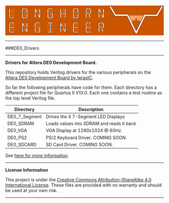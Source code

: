 ![LHE_BANNER](LHE_BANNER.png)
***
###DE0_Drivers
***
**Drivers for Altera DE0 Development Board.** 

This repository holds Verilog drivers for the various peripherals on the [Altera DE0 Development Board by terasIC](http://www.terasic.com.tw/cgi-bin/page/archive.pl?Language=English&No=364). 

So far the following peripherals have code for them. Each directory has a different project file for Quartus II V13.0. 
Each one contains a test routine as the top level Verilog file. 

| Directory | Description |
|---|---|
| DE0_7_Segment | Drives the 4 7-Segment LED Displays | 
| DE0_SDRAM | Loads values into SDRAM and reads it back |
| DE0_VGA | VGA Display at 1280x1024 @ 60Hz. |
| DE0_PS2 | PS/2 Keyboard Driver. COMING SOON. |
| DE0_SDCARD | SD Card Driver. COMING SOON. | 

See [here for more information](http://longhornengineer.com/category/projects/software/verilog/de0-vga-driver/).

***
**License Information**

This project is under the [Creative Commons Attribution-ShareAlike 4.0 International License](LICENSE.md). These files are provided with no warranty and should be used at your own risk. 

***